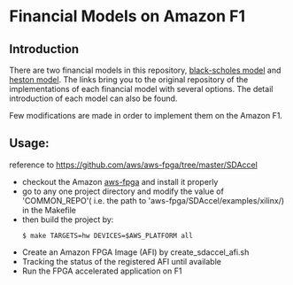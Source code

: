 # Financial Models on Amazon F1
## Introduction
There are two financial models in this repository, [black-scholes model](https://github.com/KitAway/BlackScholes_MonteCarlo) and [heston model](https://github.com/KitAway/HestonModel_MonteCarlo). The links bring you to the original repository of the implementations of each financial model with several options. The detail introduction of each model can also be found. 

Few modifications are made in order to implement them on the Amazon F1.  

## Usage: 
reference to https://github.com/aws/aws-fpga/tree/master/SDAccel
- checkout the Amazon [aws-fpga](https://github.com/aws/aws-fpga) and install it properly
- go to any one project directory and modify the value of 'COMMON_REPO'( i.e. the path to 'aws-fpga/SDAccel/examples/xilinx/) in the Makefile
- then build the project by:
  ```
  $ make TARGETS=hw DEVICES=$AWS_PLATFORM all
  ```
 - Create an Amazon FPGA Image (AFI) by create_sdaccel_afi.sh
 - Tracking the status of the registered AFI until available
 - Run the FPGA accelerated application on F1
